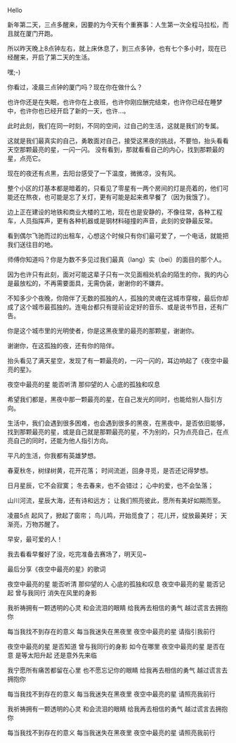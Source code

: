 Hello

新年第二天，三点多醒来，因要的为今天有个重赛事：人生第一次全程马拉松，而且就在厦门开跑。

所以昨天晚上8点钟左右，就上床休息了，到三点多钟，也有七个多小时，现在已经醒来，开启了第二天的生活。

嘿;-)

你看过，凌晨三点钟的厦门吗？现在你在做什么？

也许你还是在失眠，也许你在上夜班，也许你刚应酬完结束，也许你已经在睡梦中，也许你也已经开启了新的一天，也许…。

此时此刻，我们在同一时刻，不同的空间，过自己的生活，这就是我们的专属。

这就是我们最真实的自己，勇敢面对自己，接受这黑夜的挑战，不要怕，抬头看看天空那颗最亮的星，一闪一闪。
没有看到，那就看看自己的内心，找到那颗最的星，点亮它。

现在的夜还有点黑，去阳台感受了一下温度，微微凉，没有风。

整个小区的灯基本都是暗着的，只看见了零星有一两个房间的灯是亮着的，他们可能还在熬夜，也可能是忘了关灯，更有可能是起来煮早餐了（因为我饿了）。

边上正在建设的地铁和商业大楼的工地，现在也是安静的，不像往常，各种工程车，人员指挥声，更有各种机器或是钢材料碰撞的声音，此刻的安静最反常。

看到偶尔飞驰而过的出租车，心想这个时候只有你们最可爱了，一个电话，就能把我们送往目的地。

师傅你知道吗？你是为数不多见过我们最真（lang）实（bei）的面目的那个人。

因为也许只有此刻，面对可能这辈子只有一次见面相处机会的陌生的你，我的内心是最放松的，不再需要面具，无需伪装，谢谢你的不嫌弃。

不知多少个夜晚，你陪伴了无数的孤独的人，孤独的灵魂在这城市穿梭，最后你却成了这个城市最孤独的。连电台都只有提前设定好的音乐、或是说书节目，还有广告。

你是这个城市里的光明使者，你是这黑夜里的最亮的那颗星，谢谢你。

谢谢你，在这孤独的夜，还有你的陪伴。


抬头看见了满天星空，发现了有一颗最亮的，一闪一闪的，耳边响起了《夜空中最亮的星》。

夜空中最亮的星 能否听清
那仰望的人 心底的孤独和叹息

希望我们都是，黑夜中那一颗最亮的星，在自己发光的同时，也能给别人指引方向。

生活中，我们会遇到很多困难，也会遇到很多的黑夜，在黑夜中，是否依旧能够，找到那颗最亮的星，或是自己就是那颗最亮的星，不为别的，只为点亮自己，在点亮自己的同时，还能为他人指引方向。

平凡的生活，你我都有英雄梦想。

春夏秋冬，树绿树黄，花开花落；
时间流逝，回身寻觅，是否还记得梦想。

日月星辰，它不会寂寞；
冬去春来，也不会错过；
心中的爱，也不会坠落；

山川河流，星辰大海，还有诗和远方；
让我们照亮彼此，愿所有美好如期而至。


凌晨5点
起风了，掀起了窗帘；
鸟儿鸣，开始觅食了；
花儿开，绽放最美好；
天渐亮，万物苏醒了。

早安，最可爱的人！

我去看看早餐好了没，吃完准备去赛场了，明天见~

最后分享《夜空中最亮的星》的歌词

夜空中最亮的星 能否听清
那仰望的人 心底的孤独和叹息
夜空中最亮的星 能否记起
曾与我同行 消失在风里的身影

我祈祷拥有一颗透明的心灵
和会流泪的眼睛
给我再去相信的勇气
越过谎言去拥抱你

每当我找不到存在的意义
每当我迷失在黑夜里
夜空中最亮的星
请指引我前行

夜空中最亮的星 是否知道
曾与我同行的身影 如今在哪里
夜空中最亮的星 是否在意
是等太阳升起 还是意外先来临

我宁愿所有痛苦都留在心里
也不愿忘记你的眼睛
给我再去相信的勇气
越过谎言去拥抱你

每当我找不到存在的意义
每当我迷失在黑夜里
夜空中最亮的星
请照亮我前行

我祈祷拥有一颗透明的心灵
和会流泪的眼睛
给我再去相信的勇气
越过谎言去拥抱你

每当我找不到存在的意义
每当我迷失在黑夜里
夜空中最亮的星
请照亮我前行
